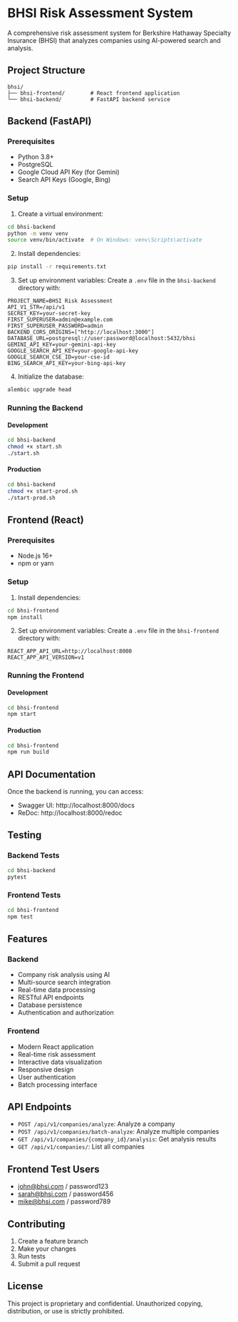# BHSI Risk Assessment System

A comprehensive risk assessment system for Berkshire Hathaway Specialty Insurance (BHSI) that analyzes companies using AI-powered search and analysis.

## Project Structure

```
bhsi/
├── bhsi-frontend/        # React frontend application
└── bhsi-backend/         # FastAPI backend service
```

## Backend (FastAPI)

### Prerequisites

- Python 3.8+
- PostgreSQL
- Google Cloud API Key (for Gemini)
- Search API Keys (Google, Bing)

### Setup

1. Create a virtual environment:

```bash
cd bhsi-backend
python -m venv venv
source venv/bin/activate  # On Windows: venv\Scripts\activate
```

2. Install dependencies:

```bash
pip install -r requirements.txt
```

3. Set up environment variables:
   Create a `.env` file in the `bhsi-backend` directory with:

```env
PROJECT_NAME=BHSI Risk Assessment
API_V1_STR=/api/v1
SECRET_KEY=your-secret-key
FIRST_SUPERUSER=admin@example.com
FIRST_SUPERUSER_PASSWORD=admin
BACKEND_CORS_ORIGINS=["http://localhost:3000"]
DATABASE_URL=postgresql://user:password@localhost:5432/bhsi
GEMINI_API_KEY=your-gemini-api-key
GOOGLE_SEARCH_API_KEY=your-google-api-key
GOOGLE_SEARCH_CSE_ID=your-cse-id
BING_SEARCH_API_KEY=your-bing-api-key
```

4. Initialize the database:

```bash
alembic upgrade head
```

### Running the Backend

#### Development

```bash
cd bhsi-backend
chmod +x start.sh
./start.sh
```

#### Production

```bash
cd bhsi-backend
chmod +x start-prod.sh
./start-prod.sh
```

## Frontend (React)

### Prerequisites

- Node.js 16+
- npm or yarn

### Setup

1. Install dependencies:

```bash
cd bhsi-frontend
npm install
```

2. Set up environment variables:
   Create a `.env` file in the `bhsi-frontend` directory with:

```env
REACT_APP_API_URL=http://localhost:8000
REACT_APP_API_VERSION=v1
```

### Running the Frontend

#### Development

```bash
cd bhsi-frontend
npm start
```

#### Production

```bash
cd bhsi-frontend
npm run build
```

## API Documentation

Once the backend is running, you can access:

- Swagger UI: http://localhost:8000/docs
- ReDoc: http://localhost:8000/redoc

## Testing

### Backend Tests

```bash
cd bhsi-backend
pytest
```

### Frontend Tests

```bash
cd bhsi-frontend
npm test
```

## Features

### Backend

- Company risk analysis using AI
- Multi-source search integration
- Real-time data processing
- RESTful API endpoints
- Database persistence
- Authentication and authorization

### Frontend

- Modern React application
- Real-time risk assessment
- Interactive data visualization
- Responsive design
- User authentication
- Batch processing interface

## API Endpoints

- `POST /api/v1/companies/analyze`: Analyze a company
- `POST /api/v1/companies/batch-analyze`: Analyze multiple companies
- `GET /api/v1/companies/{company_id}/analysis`: Get analysis results
- `GET /api/v1/companies/`: List all companies

## Frontend Test Users

- john@bhsi.com / password123
- sarah@bhsi.com / password456
- mike@bhsi.com / password789

## Contributing

1. Create a feature branch
2. Make your changes
3. Run tests
4. Submit a pull request

## License

This project is proprietary and confidential. Unauthorized copying, distribution, or use is strictly prohibited.
